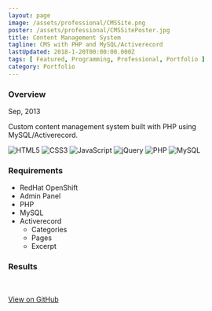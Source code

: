 ```yaml
---
layout: page
image: /assets/professional/CMSSite.png
poster: /assets/professional/CMSSitePoster.jpg
title: Content Management System
tagline: CMS with PHP and MySQL/Activerecord
lastUpdated: 2018-1-20T00:00:00.000Z
tags: [ Featured, Programming, Professional, Portfolio ]
category: Portfolio
---
```


### Overview

Sep, 2013

Custom content management system built with PHP using MySQL/Activerecord.

<img class="lazyLoad tiny" :data-src="$withBase('/assets/logo/logoHTML5.png')" alt="HTML5"/>
<img class="lazyLoad tiny" :data-src="$withBase('/assets/logo/logoCSS3.png')" alt="CSS3"/>
<img class="lazyLoad tiny" :data-src="$withBase('/assets/logo/logoJavascript.png')" alt="JavaScript"/>
<img class="lazyLoad tiny" :data-src="$withBase('/assets/logo/logoJQuery.png')" alt="jQuery"/>
<img class="lazyLoad tiny" :data-src="$withBase('/assets/logo/logoPHP.png')" alt="PHP"/>
<img class="lazyLoad tiny" :data-src="$withBase('/assets/logo/logoMySQL.png')" alt="MySQL"/>

### Requirements

-   RedHat OpenShift
-   Admin Panel
-   PHP
-   MySQL
-   Activerecord
    -   Categories
    -   Pages
    -   Excerpt

### Results

<img class="lazyLoad thumbnail" :data-src="$withBase('/assets/professional/CMSProjects.png')"/>
<img class="lazyLoad thumbnail" :data-src="$withBase('/assets/professional/CMSCode.png')"/>

<a href="https://github.com/chpmnrssll/old/tree/master/php">View on GitHub</a>
